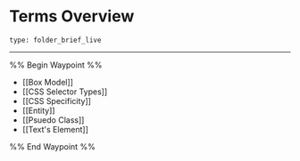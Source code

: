 # Terms Overview
 
```ccard
type: folder_brief_live
```
 
---

%% Begin Waypoint %%
- [[Box Model]]
- [[CSS Selector Types]]
- [[CSS Specificity]]
- [[Entity]]
- [[Psuedo Class]]
- [[Text's Element]]

%% End Waypoint %%